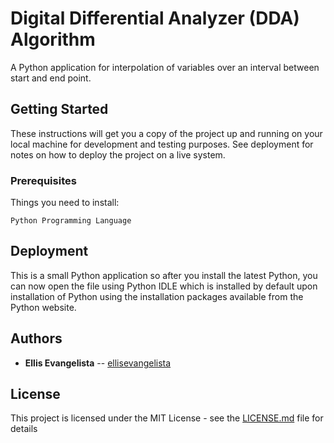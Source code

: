 # Digital Differential Analyzer (DDA) Algorithm 
A Python application for interpolation of variables over an interval between start and end point.

## Getting Started 
These instructions will get you a copy of the project up and running on your local machine for development and testing purposes. See deployment for notes on how to deploy the project on a live system.

### Prerequisites
Things you need to install:
```
Python Programming Language
```
## Deployment
This is a small Python application so after you install the latest Python, you can now open the file using Python IDLE which is installed by default upon installation of Python using the installation packages available from the Python website.

## Authors
* **Ellis Evangelista** -- [ellisevangelista](https://github.com/ellisevangelista)

## License
This project is licensed under the MIT License - see the [LICENSE.md](LICENSE.md) file for details
